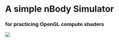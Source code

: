A simple nBody Simulator
==================

### for practicing OpenGL compute shaders

![](galaxy.gif)

